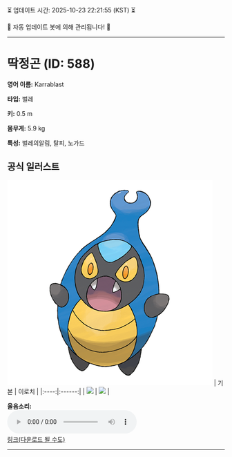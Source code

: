
⏳ 업데이트 시간: 2025-10-23 22:21:55 (KST) ⏳

🤖 자동 업데이트 봇에 의해 관리됩니다! 🤖

---

# 딱정곤 (ID: 588)
**영어 이름:** Karrablast

**타입:** 벌레

**키:** 0.5 m

**몸무게:** 5.9 kg

**특성:** 벌레의알림, 탈피, 노가드

## 공식 일러스트
![](https://raw.githubusercontent.com/PokeAPI/sprites/master/sprites/pokemon/other/official-artwork/588.png)
| 기본 | 이로치 |
|:----:|:------:|
| <img src="http://play.pokemonshowdown.com/sprites/ani/karrablast.gif" width="200"> | <img src="http://play.pokemonshowdown.com/sprites/ani-shiny/karrablast.gif" width="200"> |

**울음소리:**<br><audio controls src="https://raw.githubusercontent.com/PokeAPI/cries/main/cries/pokemon/latest/588.ogg"></audio><br> [링크(다운로드 될 수도)](https://raw.githubusercontent.com/PokeAPI/cries/main/cries/pokemon/latest/588.ogg)


---
